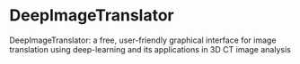 # DeepImageTranslator
DeepImageTranslator: a free, user-friendly graphical interface for image translation using deep-learning and its applications in 3D CT image analysis
